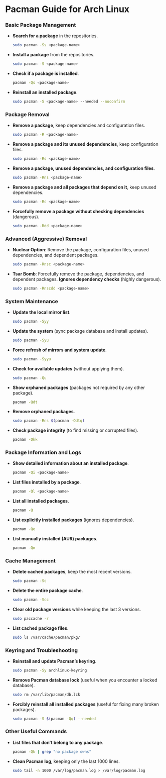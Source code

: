 # Pacman Guide for Arch Linux

### Basic Package Management

- **Search for a package** in the repositories.
    ```bash
    sudo pacman -Ss <package-name>
    ```

- **Install a package** from the repositories.
    ```bash
    sudo pacman -S <package-name>
    ```

- **Check if a package is installed**.
    ```bash
    pacman -Qs <package-name>
    ```

- **Reinstall an installed package**.
    ```bash
    sudo pacman -S <package-name> --needed --noconfirm
    ```

### Package Removal

- **Remove a package**, keep dependencies and configuration files.
    ```bash
    sudo pacman -R <package-name>
    ```

- **Remove a package and its unused dependencies**, keep configuration files.
    ```bash
    sudo pacman -Rs <package-name>
    ```

- **Remove a package, unused dependencies, and configuration files**.
    ```bash
    sudo pacman -Rns <package-name>
    ```

- **Remove a package and all packages that depend on it**, keep unused dependencies.
    ```bash
    sudo pacman -Rc <package-name>
    ```

- **Forcefully remove a package without checking dependencies** (dangerous).
    ```bash
    sudo pacman -Rdd <package-name>
    ```

### Advanced (Aggressive) Removal

- **Nuclear Option**: Remove the package, configuration files, unused dependencies, and dependent packages.
    ```bash
    sudo pacman -Rnsc <package-name>
    ```

- **Tsar Bomb**: Forcefully remove the package, dependencies, and dependent packages. **Ignores dependency checks** (highly dangerous).
    ```bash
    sudo pacman -Rnscdd <package-name>
    ```

### System Maintenance

- **Update the local mirror list**.
    ```bash
    sudo pacman -Syy
    ```

- **Update the system** (sync package database and install updates).
    ```bash
    sudo pacman -Syu
    ```

- **Force refresh of mirrors and system update**.
    ```bash
    sudo pacman -Syyu
    ```

- **Check for available updates** (without applying them).
    ```bash
    sudo pacman -Qu
    ```

- **Show orphaned packages** (packages not required by any other package).
    ```bash
    pacman -Qdt
    ```

- **Remove orphaned packages**.
    ```bash
    sudo pacman -Rns $(pacman -Qdtq)
    ```

- **Check package integrity** (to find missing or corrupted files).
    ```bash
    pacman -Qkk
    ```

### Package Information and Logs

- **Show detailed information about an installed package**.
    ```bash
    pacman -Qi <package-name>
    ```

- **List files installed by a package**.
    ```bash
    pacman -Ql <package-name>
    ```

- **List all installed packages**.
    ```bash
    pacman -Q
    ```

- **List explicitly installed packages** (ignores dependencies).
    ```bash
    pacman -Qe
    ```

- **List manually installed (AUR) packages**.
    ```bash
    pacman -Qm
    ```

### Cache Management

- **Delete cached packages**, keep the most recent versions.
    ```bash
    sudo pacman -Sc
    ```

- **Delete the entire package cache**.
    ```bash
    sudo pacman -Scc
    ```

- **Clear old package versions** while keeping the last 3 versions.
    ```bash
    sudo paccache -r
    ```

- **List cached package files**.
    ```bash
    sudo ls /var/cache/pacman/pkg/
    ```

### Keyring and Troubleshooting

- **Reinstall and update Pacman’s keyring**.
    ```bash
    sudo pacman -Sy archlinux-keyring
    ```

- **Remove Pacman database lock** (useful when you encounter a locked database).
    ```bash
    sudo rm /var/lib/pacman/db.lck
    ```

- **Forcibly reinstall all installed packages** (useful for fixing many broken packages).
    ```bash
    sudo pacman -S $(pacman -Qq) --needed
    ```

### Other Useful Commands

- **List files that don't belong to any package**.
    ```bash
    pacman -Qk | grep "no package owns"
    ```

- **Clean Pacman log**, keeping only the last 1000 lines.
    ```bash
    sudo tail -n 1000 /var/log/pacman.log > /var/log/pacman.log
    ```